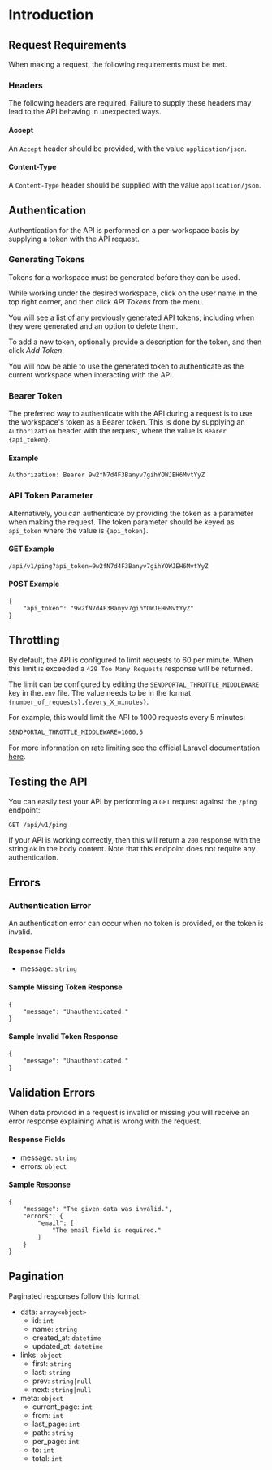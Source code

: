 # Introduction

## Request Requirements

When making a request, the following requirements must be met.

### Headers

The following headers are required. Failure to supply these headers may lead to the API behaving in unexpected ways.

#### Accept
An `Accept` header should be provided, with the value `application/json`.

#### Content-Type
A `Content-Type` header should be supplied with the value `application/json`.

## Authentication

Authentication for the API is performed on a per-workspace basis by supplying a token with the API request.

### Generating Tokens

Tokens for a workspace must be generated before they can be used.

While working under the desired workspace, click on the user name in the top right corner, and then click _API Tokens_ from the menu.

You will see a list of any previously generated API tokens, including when they were generated and an option to delete them.

To add a new token, optionally provide a description for the token, and then click _Add Token_.

You will now be able to use the generated token to authenticate as the current workspace when interacting with the API.

### Bearer Token

The preferred way to authenticate with the API during a request is to use the workspace's token as a Bearer token. This is done by supplying an `Authorization` header with the request, where the value is `Bearer {api_token}`.

#### Example

```
Authorization: Bearer 9w2fN7d4F3Banyv7gihYOWJEH6MvtYyZ
```

### API Token Parameter

Alternatively, you can authenticate by providing the token as a parameter when making the request. The token parameter should be keyed as `api_token` where the value is `{api_token}`.

#### GET Example

```
/api/v1/ping?api_token=9w2fN7d4F3Banyv7gihYOWJEH6MvtYyZ
```

#### POST Example

```
{
    "api_token": "9w2fN7d4F3Banyv7gihYOWJEH6MvtYyZ"
}
```

## Throttling

By default, the API is configured to limit requests to 60 per minute. When this limit is exceeded a `429 Too Many Requests` response will be returned.

The limit can be configured by editing the `SENDPORTAL_THROTTLE_MIDDLEWARE` key in the`.env` file. The value needs to be in the format `{number_of_requests},{every_X_minutes}`.

For example, this would limit the API to 1000 requests every 5 minutes:

```markdown
SENDPORTAL_THROTTLE_MIDDLEWARE=1000,5
```

For more information on rate limiting see the official Laravel documentation [here](https://laravel.com/docs/master/routing#rate-limiting).

## Testing the API

You can easily test your API by performing a `GET` request against the `/ping` endpoint:

`GET /api/v1/ping`

If your API is working correctly, then this will return a `200` response with the string `ok` in the body content. Note that this endpoint does not require any authentication.

## Errors

### Authentication Error

An authentication error can occur when no token is provided, or the token is invalid.

#### Response Fields

- message: `string`

#### Sample Missing Token Response

```
{
    "message": "Unauthenticated."
}
```

#### Sample Invalid Token Response

```
{
    "message": "Unauthenticated."
}
```

## Validation Errors

When data provided in a request is invalid or missing you will receive an error response explaining what is wrong with the request.

#### Response Fields

- message: `string`
- errors: `object`

#### Sample Response

```
{
    "message": "The given data was invalid.",
    "errors": {
        "email": [
            "The email field is required."
        ]
    }
}
```

## Pagination

Paginated responses follow this format:

- data: `array<object>`
  - id: `int`
  - name: `string`
  - created_at: `datetime`
  - updated_at: `datetime`
- links: `object`
  - first: `string`
  - last: `string`
  - prev: `string|null`
  - next: `string|null`
- meta: `object`
  - current_page: `int`
  - from: `int`
  - last_page: `int`
  - path: `string`
  - per_page: `int`
  - to: `int`
  - total: `int`
